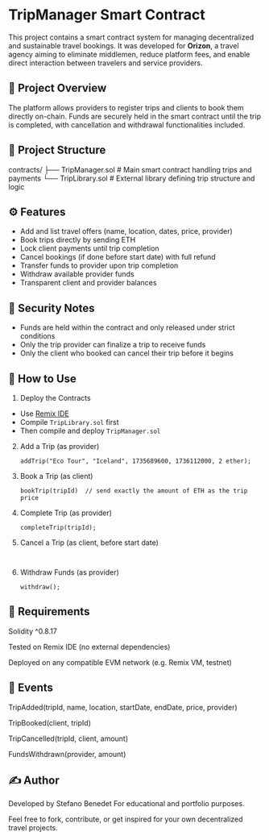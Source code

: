 # TripManager Smart Contract

This project contains a smart contract system for managing decentralized and sustainable travel bookings. It was developed for **Orizon**, a travel agency aiming to eliminate middlemen, reduce platform fees, and enable direct interaction between travelers and service providers.

## 🧠 Project Overview

The platform allows providers to register trips and clients to book them directly on-chain. Funds are securely held in the smart contract until the trip is completed, with cancellation and withdrawal functionalities included.

## 📁 Project Structure

contracts/
├── TripManager.sol # Main smart contract handling trips and payments
└── TripLibrary.sol # External library defining trip structure and logic


## ⚙️ Features

- Add and list travel offers (name, location, dates, price, provider)
- Book trips directly by sending ETH
- Lock client payments until trip completion
- Cancel bookings (if done before start date) with full refund
- Transfer funds to provider upon trip completion
- Withdraw available provider funds
- Transparent client and provider balances

## 🔐 Security Notes

- Funds are held within the contract and only released under strict conditions
- Only the trip provider can finalize a trip to receive funds
- Only the client who booked can cancel their trip before it begins

## 🧪 How to Use

1. Deploy the Contracts

- Use [Remix IDE](https://remix.ethereum.org/)
- Compile `TripLibrary.sol` first
- Then compile and deploy `TripManager.sol`

2. Add a Trip (as provider)

   ```solidity
   addTrip("Eco Tour", "Iceland", 1735689600, 1736112000, 2 ether);

3. Book a Trip (as client)

   ```solidity
   bookTrip(tripId)  // send exactly the amount of ETH as the trip price

4. Complete Trip (as provider)

   ```solidity
   completeTrip(tripId);

5. Cancel a Trip (as client, before start date)

   ```solidity
   

7. Withdraw Funds (as provider)

   ```solidity
   withdraw();

## 📜 Requirements
Solidity ^0.8.17

Tested on Remix IDE (no external dependencies)

Deployed on any compatible EVM network (e.g. Remix VM, testnet)

## 📣 Events
TripAdded(tripId, name, location, startDate, endDate, price, provider)

TripBooked(client, tripId)

TripCancelled(tripId, client, amount)

FundsWithdrawn(provider, amount)

## ✍️ Author
Developed by Stefano Benedet
For educational and portfolio purposes.

Feel free to fork, contribute, or get inspired for your own decentralized travel projects.

